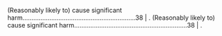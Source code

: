 (Reasonably likely to) cause significant harm...............................................................38                                                                                                                               | . (Reasonably likely to) cause significant harm...............................................................38                                                                                                                               | . 